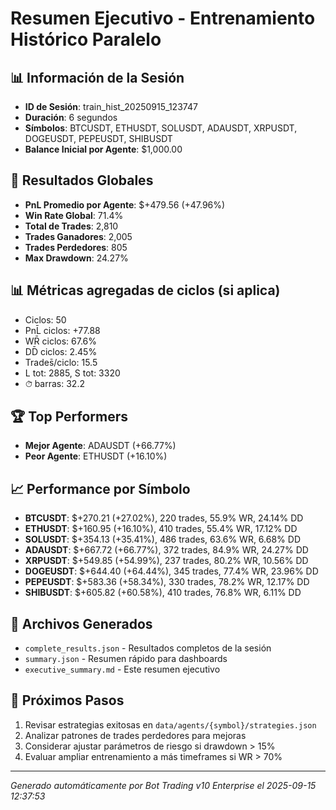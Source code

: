 # Resumen Ejecutivo - Entrenamiento Histórico Paralelo

## 📊 Información de la Sesión
- **ID de Sesión**: train_hist_20250915_123747
- **Duración**: 6 segundos
- **Símbolos**: BTCUSDT, ETHUSDT, SOLUSDT, ADAUSDT, XRPUSDT, DOGEUSDT, PEPEUSDT, SHIBUSDT
- **Balance Inicial por Agente**: $1,000.00

## 🎯 Resultados Globales
- **PnL Promedio por Agente**: $+479.56 (+47.96%)
- **Win Rate Global**: 71.4%
- **Total de Trades**: 2,810
- **Trades Ganadores**: 2,005
- **Trades Perdedores**: 805
- **Max Drawdown**: 24.27%

## 📊 Métricas agregadas de ciclos (si aplica)
- Ciclos: 50
- PnL̄ ciclos: +77.88
- WR̄ ciclos: 67.6%
- DD̄ ciclos: 2.45%
- Trades̄/ciclo: 15.5
- L tot: 2885, S tot: 3320
- ⏱̄ barras: 32.2


## 🏆 Top Performers
- **Mejor Agente**: ADAUSDT (+66.77%)
- **Peor Agente**: ETHUSDT (+16.10%)

## 📈 Performance por Símbolo
- **BTCUSDT**: $+270.21 (+27.02%), 220 trades, 55.9% WR, 24.14% DD
- **ETHUSDT**: $+160.95 (+16.10%), 410 trades, 55.4% WR, 17.12% DD
- **SOLUSDT**: $+354.13 (+35.41%), 486 trades, 63.6% WR, 6.68% DD
- **ADAUSDT**: $+667.72 (+66.77%), 372 trades, 84.9% WR, 24.27% DD
- **XRPUSDT**: $+549.85 (+54.99%), 237 trades, 80.2% WR, 10.56% DD
- **DOGEUSDT**: $+644.40 (+64.44%), 345 trades, 77.4% WR, 23.96% DD
- **PEPEUSDT**: $+583.36 (+58.34%), 330 trades, 78.2% WR, 12.17% DD
- **SHIBUSDT**: $+605.82 (+60.58%), 410 trades, 76.8% WR, 6.11% DD

## 📁 Archivos Generados
- `complete_results.json` - Resultados completos de la sesión
- `summary.json` - Resumen rápido para dashboards
- `executive_summary.md` - Este resumen ejecutivo

## 🎯 Próximos Pasos
1. Revisar estrategias exitosas en `data/agents/{symbol}/strategies.json`
2. Analizar patrones de trades perdedores para mejoras
3. Considerar ajustar parámetros de riesgo si drawdown > 15%
4. Evaluar ampliar entrenamiento a más timeframes si WR > 70%

---
*Generado automáticamente por Bot Trading v10 Enterprise el 2025-09-15 12:37:53*
